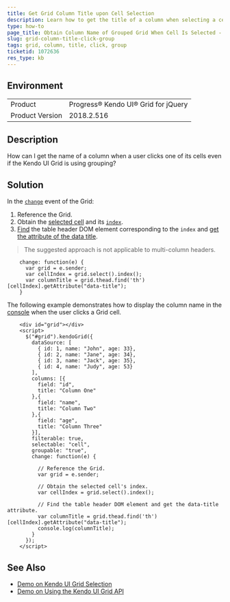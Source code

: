 ```yaml
---
title: Get Grid Column Title upon Cell Selection
description: Learn how to get the title of a column when selecting a cell in the Kendo UI Grid.
type: how-to
page_title: Obtain Column Name of Grouped Grid When Cell Is Selected - Kendo UI Grid for jQuery
slug: grid-column-title-click-group
tags: grid, column, title, click, group
ticketid: 1072636
res_type: kb
---
```


## Environment

<table>
 <tr>
  <td>Product</td>
  <td>Progress® Kendo UI® Grid for jQuery</td>
 </tr>
 <tr>
  <td>Product Version</td>
  <td>2018.2.516</td>
 </tr>
</table>

## Description

How can I get the name of a column when a user clicks one of its cells even if the Kendo UI Grid is using grouping?

## Solution

In the [`change`](https://docs.telerik.com/kendo-ui/api/javascript/ui/grid/events/change) event of the Grid:

1.  Reference the Grid.
2.  Obtain the [selected cell](/api/javascript/ui/grid/methods/select) and its [`index`](https://api.jquery.com/index/).
3.  [Find](https://api.jquery.com/find/) the table header DOM element corresponding to the `index` and [get the attribute of the data title](https://www.w3schools.com/jsref/met_element_getattribute.asp).

> The suggested approach is not applicable to multi-column headers.

```
    change: function(e) {
      var grid = e.sender;
      var cellIndex = grid.select().index();
      var columnTitle = grid.thead.find('th')[cellIndex].getAttribute("data-title");
    }
```

The following example demonstrates how to display the column name in the [console](https://www.w3schools.com/jsref/met_console_log.asp) when the user clicks a Grid cell.

```dojo
    <div id="grid"></div>
    <script>
      $("#grid").kendoGrid({
        dataSource: [
          { id: 1, name: "John", age: 33},
          { id: 2, name: "Jane", age: 34},
          { id: 3, name: "Jack", age: 35},
          { id: 4, name: "Judy", age: 53}
        ],
        columns: [{
          field: "id",
          title: "Column One"
        },{
          field: "name",
          title: "Column Two"
        },{
          field: "age",
          title: "Column Three"
        }],
        filterable: true,
        selectable: "cell",
        groupable: "true",
        change: function(e) {

          // Reference the Grid.
          var grid = e.sender;

          // Obtain the selected cell's index.
          var cellIndex = grid.select().index();

          // Find the table header DOM element and get the data-title attribute.
          var columnTitle = grid.thead.find('th')[cellIndex].getAttribute("data-title");
          console.log(columnTitle);
        }
      });
    </script>
```

## See Also

* [Demo on Kendo UI Grid Selection](https://demos.telerik.com/kendo-ui/grid/selection)
* [Demo on Using the Kendo UI Grid API](https://demos.telerik.com/kendo-ui/grid/api)
